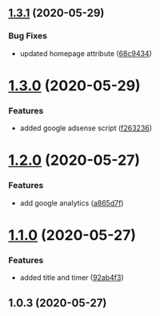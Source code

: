 ## [1.3.1](https://github.com/lewisjfoster/uk-lockdown-timer/compare/v1.3.0...v1.3.1) (2020-05-29)


### Bug Fixes

* updated homepage attribute ([68c9434](https://github.com/lewisjfoster/uk-lockdown-timer/commit/68c9434657683ab4e1ba9f9b9bf5a6442984954e))



# [1.3.0](https://github.com/lewisjfoster/uk-lockdown-timer/compare/v1.2.0...v1.3.0) (2020-05-29)


### Features

* added google adsense script ([f263236](https://github.com/lewisjfoster/uk-lockdown-timer/commit/f2632365c77190cab98ab451084441dada40f4a1))



# [1.2.0](https://github.com/lewisjfoster/uk-lockdown-timer/compare/v1.1.0...v1.2.0) (2020-05-27)


### Features

* add google analytics ([a865d7f](https://github.com/lewisjfoster/uk-lockdown-timer/commit/a865d7f3cb13bb864abd79e93a89c0c777fe3b40))



# [1.1.0](https://github.com/lewisjfoster/uk-lockdown-timer/compare/v1.0.3...v1.1.0) (2020-05-27)


### Features

* added title and timer ([92ab4f3](https://github.com/lewisjfoster/uk-lockdown-timer/commit/92ab4f34bcea3209c21b1dc918954102f43d6d79))



## 1.0.3 (2020-05-27)



